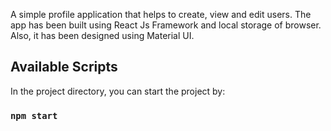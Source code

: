 A simple profile application that helps to create, view and edit users. The app has been built using React Js Framework and local storage of browser. Also, it has been designed using Material UI.

## Available Scripts

In the project directory, you can start the project by:

### `npm start`


